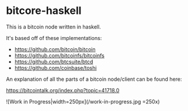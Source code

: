 # bitcore-haskell

This is a bitcoin node written in haskell.

It's based off of these implementations:
* https://github.com/bitcoin/bitcoin
* https://github.com/bitcoinfs/bitcoinfs
* https://github.com/btcsuite/btcd
* https://github.com/coinbase/toshi

An explanation of all the parts of a bitcoin node/client can be found here:

https://bitcointalk.org/index.php?topic=41718.0

![Work in Progress|width=250px](/work-in-progress.jpg =250x)

